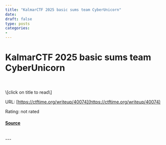 ```yaml
---
title: "KalmarCTF 2025 basic sums team CyberUnicorn"
date: 
draft: false
type: posts
categories: 
- 
---
```

# KalmarCTF 2025 basic sums team CyberUnicorn

<br/>

<br/>
\[click on title to read\]

URL: [https://ctftime.org/writeup/40074](https://ctftime.org/writeup/40074)

Rating: not rated

#### [Source](https://ctftime.org/writeup/40074)

<br/>
---
